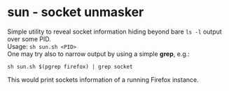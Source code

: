 # sun - socket unmasker

Simple utility to reveal socket information hiding beyond bare `ls -l` output over some PID.  
Usage: `sh sun.sh <PID>`  
One may try also to narrow output by using a simple **grep**, e.g.:  
```
sh sun.sh $(pgrep firefox) | grep socket
```
This would print sockets information of a running Firefox instance.